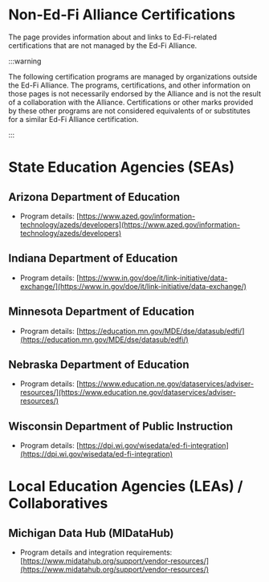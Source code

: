 # Non-Ed-Fi Alliance Certifications

The page provides information about and links to Ed-Fi-related certifications
that are not managed by the Ed-Fi Alliance.

:::warning

The following certification programs are managed by organizations
outside the Ed-Fi Alliance. The programs, certifications, and other
information on those pages is not necessarily endorsed by the Alliance and is
not the result of a collaboration with the Alliance. Certifications or other
marks provided by these other programs are not considered equivalents of or
substitutes for a similar Ed-Fi Alliance certification.

:::

# State Education Agencies (SEAs)

## Arizona Department of Education

* Program details:
    [https://www.azed.gov/information-technology/azeds/developers](https://www.azed.gov/information-technology/azeds/developers)

## Indiana Department of Education

* Program details:
    [https://www.in.gov/doe/it/link-initiative/data-exchange/](https://www.in.gov/doe/it/link-initiative/data-exchange/)

## Minnesota Department of Education

* Program details:
    [https://education.mn.gov/MDE/dse/datasub/edfi/](https://education.mn.gov/MDE/dse/datasub/edfi/)

## Nebraska Department of Education

* Program details:
    [https://www.education.ne.gov/dataservices/adviser-resources/](https://www.education.ne.gov/dataservices/adviser-resources/)

## Wisconsin Department of Public Instruction

* Program details:
    [https://dpi.wi.gov/wisedata/ed-fi-integration](https://dpi.wi.gov/wisedata/ed-fi-integration)

# Local Education Agencies (LEAs) / Collaboratives

## Michigan Data Hub (MIDataHub)

* Program details and integration requirements:
      [https://www.midatahub.org/support/vendor-resources/](https://www.midatahub.org/support/vendor-resources/)
